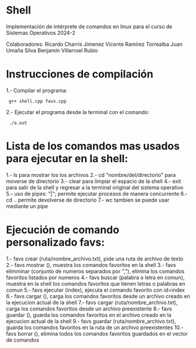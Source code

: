 # Shell
Implementación de intérprete de comandos en linux para el curso de Sistemas Operativos 2024-2

Colaboradores:
Ricardo Charris Jimenez
Vicente Ramírez Torrealba
Juan Umaña Silva
Benjamín Villarroel Rubio

# Instrucciones de compilación
1.- Compilar el programa:
```
 g++ shell.cpp favs.cpp
 ```
2.- Ejecutar el programa desde la terminal con el comando:
```
 ./a.out
 ```

# Lista de los comandos mas usados para ejecutar en la shell: 
1.- ls 	para mostrar los los archivos
2.- cd 	"nombre/del/directorio" para moverse de directorio
3.- clear 	para limpiar el espacio de la shell 
4.- exit 	para salir de la shell y regresar a la terminal original del sistema operativo
5.- uso de pipes: "|"; permite ejecutar procesos de manera concurrente
6.- cd .. 	permite devolverse de directorio
7.- wc    	tambien se puede usar mediante un pipe


# Ejecución de comando personalizado favs:

1.- favs crear (ruta/nombre_archivo.txt), pide una ruta de archivo de texto
2.- favs mostrar (), muestra los comandos favoritos en la shell
3.- favs elimminar (conjunto de numeros separados por ","), elimina los comandos favoritos listados por numeros
4.- favs buscar (palabra o letra en comun), muestra en la shell los comandos favoritos que tienen letras o palabras en comun
5.- favs ejecutar (index), ejecuta el comando favorito con id=index
6.- favs cargar (), carga los comandos favoritos desde un archivo creado en la ejecucion actual de la shell
7.- favs cargar (ruta/nombre_archivo.txt), carga los comandos favoritos desde un archivo preexistente
8.- favs guardar (), guarda los comandos favoritos en el archivo creado en la ejecucion actual de la shell
9.- favs guardar (ruta/nombre_archivo.txt), guarda los comandos favoritos en la ruta de un archivo preexistentes
10.- favs borrar (), elimina  todos los comandos favoritos guardados en el vector de comandos 